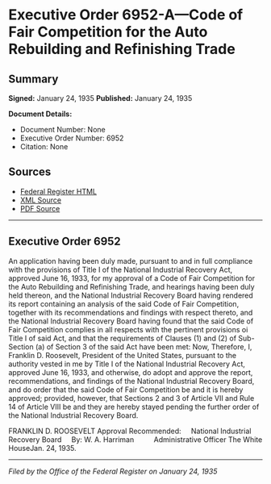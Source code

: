 # Executive Order 6952-A—Code of Fair Competition for the Auto Rebuilding and Refinishing Trade

## Summary

**Signed:** January 24, 1935
**Published:** January 24, 1935

**Document Details:**
- Document Number: None
- Executive Order Number: 6952
- Citation: None

## Sources
- [Federal Register HTML](https://www.presidency.ucsb.edu/documents/executive-order-6952-code-fair-competition-for-the-auto-rebuilding-and-refinishing-trade)
- [XML Source](None)
- [PDF Source](None)

---

## Executive Order 6952

An application having been duly made, pursuant to and in full compliance with the provisions of Title I of the National Industrial Recovery Act, approved June 16, 1933, for my approval of a Code of Fair Competition for the Auto Rebuilding and Refinishing Trade, and hearings having been duly held thereon, and the National Industrial Recovery Board having rendered its report containing an analysis of the said Code of Fair Competition, together with its recommendations and findings with respect thereto, and the National Industrial Recovery Board having found that the said Code of Fair Competition complies in all respects with the pertinent provisions oi Title I of said Act, and that the requirements of Clauses (1) and (2) of Sub-Section (a) of Section 3 of the said Act have been met:
Now, Therefore, I, Franklin D. Roosevelt, President of the United States, pursuant to the authority vested in me by Title I of the National Industrial Recovery Act, approved June 16, 1933, and otherwise, do adopt and approve the report, recommendations, and findings of the National Industrial Recovery Board, and do order that the said Code of Fair Competition be and it is hereby approved; provided, however, that Sections 2 and 3 of Article VII and Rule 14 of Article VIII be and they are hereby stayed pending the further order of the National Industrial Recovery Board.

FRANKLIN D. ROOSEVELT
Approval Recommended:     National Industrial Recovery Board     By: W. A. Harriman          Administrative Officer
The White HouseJan. 24, 1935.

---

*Filed by the Office of the Federal Register on January 24, 1935*
